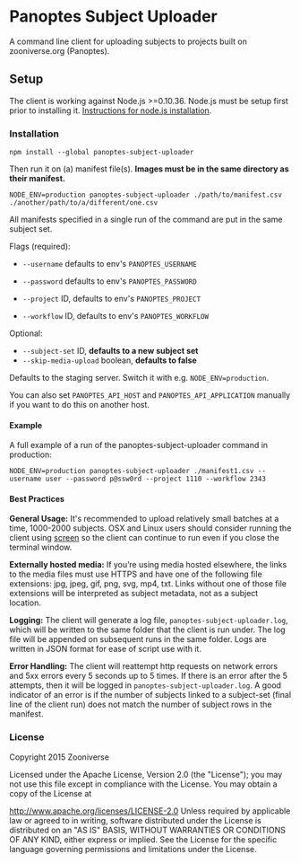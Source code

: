 # Panoptes Subject Uploader

A command line client for uploading subjects to projects built on zooniverse.org (Panoptes).

## Setup

The client is working against Node.js >=0.10.36. Node.js must be setup first prior to installing it. [Instructions for node.js installation](https://nodejs.org/en/download/package-manager/).

### Installation

```
npm install --global panoptes-subject-uploader
```

Then run it on (a) manifest file(s). **Images must be in the same directory as their manifest.**

```
NODE_ENV=production panoptes-subject-uploader ./path/to/manifest.csv ./another/path/to/a/different/one.csv
```

All manifests specified in a single run of the command are put in the same subject set.

Flags (required):

- `--username` defaults to env's `PANOPTES_USERNAME`

- `--password` defaults to env's `PANOPTES_PASSWORD`

- `--project` ID, defaults to env's `PANOPTES_PROJECT`

- `--workflow` ID, defaults to env's `PANOPTES_WORKFLOW`

Optional:

- `--subject-set` ID, **defaults to a new subject set**
- `--skip-media-upload` boolean, **defaults to false**

Defaults to the staging server. Switch it with e.g. `NODE_ENV=production`.

You can also set `PANOPTES_API_HOST` and `PANOPTES_API_APPLICATION` manually if you want to do this on another host.

#### Example

A full example of a run of the panoptes-subject-uploader command in production:

```
NODE_ENV=production panoptes-subject-uploader ./manifest1.csv --username user --password p@ssw0rd --project 1110 --workflow 2343
```

#### Best Practices

**General Usage:** It's recommended to upload relatively small batches at a time, 1000-2000 subjects. OSX and Linux users should consider running the client using [screen](https://www.gnu.org/software/screen/manual/screen.html) so the client can continue to run even if you close the terminal window.

**Externally hosted media:** If you’re using media hosted elsewhere, the links to the media files must use HTTPS and have one of the following file extensions: jpg, jpeg, gif, png, svg, mp4, txt. Links without one of those file extensions will be interpreted as subject metadata, not as a subject location.

**Logging:** The client will generate a log file, `panoptes-subject-uploader.log`, which will be written to the same folder that the client is run under. The log file will be appended on subsequent runs in the same folder. Logs are written in JSON format for ease of script use with it. 

**Error Handling:** The client will reattempt http requests on network errors and 5xx errors every 5 seconds up to 5 times. If there is an error after the 5 attempts, then it will be logged in `panoptes-subject-uploader.log`. A good indicator of an error is if the number of subjects linked to a subject-set (final line of the client run) does not match the number of subject rows in the manifest.

### License

Copyright 2015 Zooniverse

Licensed under the Apache License, Version 2.0 (the "License"); you may not use this file except in compliance with the License. You may obtain a copy of the License at

http://www.apache.org/licenses/LICENSE-2.0
Unless required by applicable law or agreed to in writing, software distributed under the License is distributed on an "AS IS" BASIS, WITHOUT WARRANTIES OR CONDITIONS OF ANY KIND, either express or implied. See the License for the specific language governing permissions and limitations under the License.
